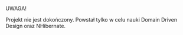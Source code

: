 UWAGA!

Projekt nie jest dokończony. Powstał tylko w celu nauki Domain Driven Design oraz NHibernate.
